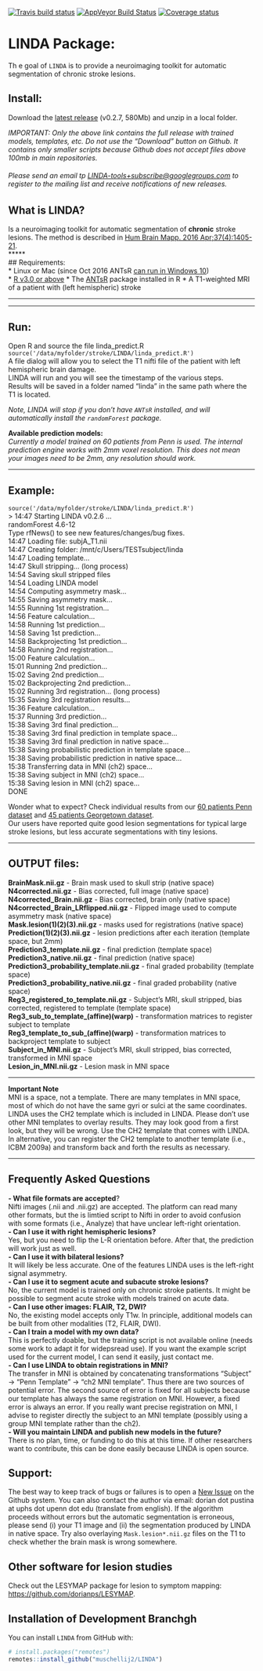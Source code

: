 
[![Travis build
status](https://travis-ci.com/muschellij2/LINDA.svg?branch=master)](https://travis-ci.com/muschellij2/LINDA)
[![AppVeyor Build
Status](https://ci.appveyor.com/api/projects/status/github/muschellij2/LINDA?branch=master&svg=true)](https://ci.appveyor.com/project/muschellij2/LINDA)
[![Coverage
status](https://codecov.io/gh/muschellij2/LINDA/branch/master/graph/badge.svg)](https://codecov.io/gh/muschellij2/LINDA)
<!-- README.md is generated from README.Rmd. Please edit that file -->

# LINDA Package:

Th e goal of `LINDA` is to provide a neuroimaging toolkit for automatic
segmentation of chronic stroke lesions.

## Install:

Download the [latest
release](https://github.com/dorianps/LINDA/releases/download/0.2.7/LINDA_v0.2.7.zip)
(v0.2.7, 580Mb) and unzip in a local folder.

*IMPORTANT: Only the above link contains the full release with trained
models, templates, etc. Do not use the “Download” button on Github. It
contains only smaller scripts because Github does not accept files above
100mb in main
repositories.*

###### Please send an email tp <LINDA-tools+subscribe@googlegroups.com> to register to the mailing list and receive notifications of new releases.

## What is LINDA?

Is a neuroimaging toolkit for automatic segmentation of **chronic**
stroke lesions. The method is described in [Hum Brain Mapp. 2016
Apr;37(4):1405-21](http://onlinelibrary.wiley.com/doi/10.1002/hbm.23110/abstract).  
\*\*\*\*\*  
\#\# Requirements:  
\* Linux or Mac (since Oct 2016 ANTsR [can run in Windows
10](https://github.com/stnava/ANTsR/wiki/Installing-ANTsR-in-Windows-10-\(along-with-FSL,-Rstudio,-Freesurfer,-etc\).))  
\* [R v3.0 or above](http://www.r-project.org/) \* The
[ANTsR](http://stnava.github.io/ANTsR/) package installed in R \* A
T1-weighted MRI of a patient with (left hemispheric) stroke

-----

-----

## Run:

Open R and source the file linda\_predict.R
`source('/data/myfolder/stroke/LINDA/linda_predict.R')`  
A file dialog will allow you to select the T1 nifti file of the patient
with left hemispheric brain damage.  
LINDA will run and you will see the timestamp of the various steps.  
Results will be saved in a folder named “linda” in the same path where
the T1 is located.

*Note, LINDA will stop if you don’t have `ANTsR` installed, and will
automatically install the `randomForest` package.*

**Available prediction models:**  
*Currently a model trained on 60 patients from Penn is used. The
internal prediction engine works with 2mm voxel resolution. This does
not mean your images need to be 2mm, any resolution should work.*

-----

## Example:

`source('/data/myfolder/stroke/LINDA/linda_predict.R')`  
\> 14:47 Starting LINDA v0.2.6 …  
randomForest 4.6-12  
Type rfNews() to see new features/changes/bug fixes.  
14:47 Loading file: subjA\_T1.nii  
14:47 Creating folder: /mnt/c/Users/TESTsubject/linda  
14:47 Loading template…  
14:47 Skull stripping… (long process)  
14:54 Saving skull stripped files  
14:54 Loading LINDA model  
14:54 Computing asymmetry mask…  
14:55 Saving asymmetry mask…  
14:55 Running 1st registration…  
14:56 Feature calculation…  
14:58 Running 1st prediction…  
14:58 Saving 1st prediction…  
14:58 Backprojecting 1st prediction…  
14:58 Running 2nd registration…  
15:00 Feature calculation…  
15:01 Running 2nd prediction…  
15:02 Saving 2nd prediction…  
15:02 Backprojecting 2nd prediction…  
15:02 Running 3rd registration… (long process)  
15:35 Saving 3rd registration results…  
15:36 Feature calculation…  
15:37 Running 3rd prediction…  
15:38 Saving 3rd final prediction…  
15:38 Saving 3rd final prediction in template space…  
15:38 Saving 3rd final prediction in native space…  
15:38 Saving probabilistic prediction in template space…  
15:38 Saving probabilistic prediction in native space…  
15:38 Transferring data in MNI (ch2) space…  
15:38 Saving subject in MNI (ch2) space…  
15:38 Saving lesion in MNI (ch2) space…  
DONE

Wonder what to expect? Check individual results from our [60 patients
Penn
dataset](https://drive.google.com/file/d/0BxHeqEv37qqDT085MHAyMzFJcVk)
and [45 patients Georgetown
dataset](https://drive.google.com/open?id=0BxHeqEv37qqDY1psaC14QXZSOXc).  
Our users have reported quite good lesion segmentations for typical
large stroke lesions, but less accurate segmentations with tiny lesions.

-----

## OUTPUT files:

**BrainMask.nii.gz** - Brain mask used to skull strip (native space)  
**N4corrected.nii.gz** - Bias corrected, full image (native space)  
**N4corrected\_Brain.nii.gz** - Bias corrected, brain only (native
space)  
**N4corrected\_Brain\_LRflipped.nii.gz** - Flipped image used to compute
asymmetry mask (native space)  
**Mask.lesion(1)(2)(3).nii.gz** - masks used for registrations (native
space)  
**Prediction(1)(2)(3).nii.gz** - lesion predictions after each iteration
(template space, but 2mm)  
**Prediction3\_template.nii.gz** - final prediction (template space)  
**Prediction3\_native.nii.gz** - final prediction (native space)  
**Prediction3\_probability\_template.nii.gz** - final graded probability
(template space)  
**Prediction3\_probability\_native.nii.gz** - final graded probability
(native space)  
**Reg3\_registered\_to\_template.nii.gz** - Subject’s MRI, skull
stripped, bias corrected, registered to template (template space)  
**Reg3\_sub\_to\_template\_(affine)(warp)** - transformation matrices to
register subject to template  
**Reg3\_template\_to\_sub\_(affine)(warp)** - transformation matrices to
backproject template to subject  
**Subject\_in\_MNI.nii.gz** - Subject’s MRI, skull stripped, bias
corrected, transformed in MNI space  
**Lesion\_in\_MNI.nii.gz** - Lesion mask in MNI space

-----

**Important Note**  
MNI is a space, not a template. There are many templates in MNI space,
most of which do not have the same gyri or sulci at the same
coordinates. LINDA uses the CH2 template which is included in LINDA.
Please don’t use other MNI templates to overlay results. They may look
good from a first look, but they will be wrong. Use the CH2 template
that comes with LINDA. In alternative, you can register the CH2 template
to another template (i.e., ICBM 2009a) and transform back and forth the
results as necessary.

-----

## Frequently Asked Questions

**- What file formats are accepted**?  
Nifti images (.nii and .nii.gz) are accepted. The platform can read many
other formats, but the is limtied script to Nifti in order to avoid
confusion with some formats (i.e., Analyze) that have unclear left-right
orientation.  
**- Can I use it with right hemispheric lesions?**  
Yes, but you need to flip the L-R orientation before. After that, the
prediction will work just as well.  
**- Can I use it with bilateral lesions?**  
It will likely be less accurate. One of the features LINDA uses is the
left-right signal asymmetry.  
**- Can I use it to segment acute and subacute stroke lesions?**  
No, the current model is trained only on chronic stroke patients. It
might be possible to segment acute stroke with models trained on acute
data.  
**- Can I use other images: FLAIR, T2, DWI?**  
No, the existing model accepts only T1w. In principle, additional models
can be built from other modalities (T2, FLAIR, DWI).  
**- Can I train a model with my own data?**  
This is perfectly doable, but the training script is not available
online (needs some work to adapt it for widepsread use). If you want the
example script used for the current model, I can send it easily, just
contact me.  
**- Can I use LINDA to obtain registrations in MNI?**  
The transfer in MNI is obtained by concatenating transformations
“Subject” -\> “Penn Template” -\> “ch2 MNI template”. Thus there are
two sources of potential error. The second source of error is fixed for
all subjects because our template has always the same registration on
MNI. However, a fixed error is always an error. If you really want
precise registration on MNI, I advise to register directly the subject
to an MNI template (possibly using a group MNI template rather than the
ch2).  
**- Will you maintain LINDA and publish new models in the future?**  
There is no plan, time, or funding to do this at this time. If other
researchers want to contribute, this can be done easily because LINDA is
open source.

## Support:

The best way to keep track of bugs or failures is to open a [New
Issue](https://github.com/dorianps/LINDA/issues) on the Github system.
You can also contact the author via email: dorian dot pustina at uphs
dot upenn dot edu (translate from english). If the algorithm proceeds
without errors but the automatic segmentation is erroneous, please send
(i) your T1 image and (ii) the segmentation produced by LINDA in native
space. Try also overlaying `Mask.lesion*.nii.gz` files on the T1 to
check whether the brain mask is wrong somewhere.

## Other software for lesion studies

Check out the LESYMAP package for lesion to symptom mapping:
<https://github.com/dorianps/LESYMAP>.

## Installation of Development Branchgh

You can install `LINDA` from GitHub with:

``` r
# install.packages("remotes")
remotes::install_github("muschellij2/LINDA")
```
